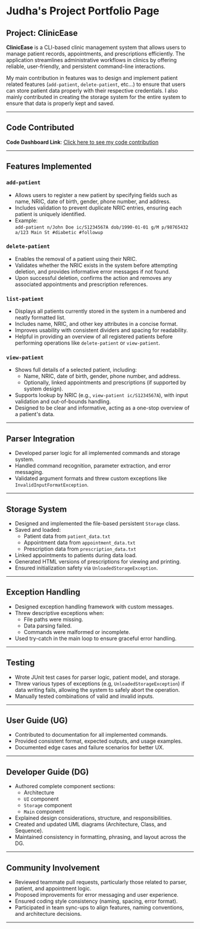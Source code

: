 # Judha's Project Portfolio Page

## Project: ClinicEase

**ClinicEase** is a CLI-based clinic management system that allows users to manage patient records, appointments, and prescriptions efficiently. The application streamlines administrative workflows in clinics by offering reliable, user-friendly, and persistent command-line interactions.

My main contribution in features was to design and implement patient related features (`add-patient`, `delete-patient`, etc...) to ensure that users can store patient data properly with their respective credentials. I also mainly contributed in creating the storage system for the entire system to ensure that data is properly kept and saved.

---

## Code Contributed

**Code Dashboard Link**: [Click here to see my code contribution](https://nus-cs2113-ay2425s2.github.io/tp-dashboard/?search=judhoka&sort=groupTitle&sortWithin=title&timeframe=commit&mergegroup=&groupSelect=groupByRepos&breakdown=true&checkedFileTypes=docs~functional-code~test-code~other&since=2025-02-21)

---

## Features Implemented



### `add-patient`
- Allows users to register a new patient by specifying fields such as name, NRIC, date of birth, gender, phone number, and address.
- Includes validation to prevent duplicate NRIC entries, ensuring each patient is uniquely identified.
- Example:  
  `add-patient n/John Doe ic/S1234567A dob/1990-01-01 g/M p/98765432 a/123 Main St #diabetic #followup`

### `delete-patient`
- Enables the removal of a patient using their NRIC.
- Validates whether the NRIC exists in the system before attempting deletion, and provides informative error messages if not found.
- Upon successful deletion, confirms the action and removes any associated appointments and prescription references.

### `list-patient`
- Displays all patients currently stored in the system in a numbered and neatly formatted list.
- Includes name, NRIC, and other key attributes in a concise format.
- Improves usability with consistent dividers and spacing for readability.
- Helpful in providing an overview of all registered patients before performing operations like `delete-patient` or `view-patient`.

### `view-patient`
- Shows full details of a selected patient, including:
  - Name, NRIC, date of birth, gender, phone number, and address.
  - Optionally, linked appointments and prescriptions (if supported by system design).
- Supports lookup by NRIC (e.g., `view-patient ic/S1234567A`), with input validation and out-of-bounds handling.
- Designed to be clear and informative, acting as a one-stop overview of a patient's data.

---

## Parser Integration

- Developed parser logic for all implemented commands and storage system.
- Handled command recognition, parameter extraction, and error messaging.
- Validated argument formats and threw custom exceptions like `InvalidInputFormatException`.

---

## Storage System

- Designed and implemented the file-based persistent `Storage` class.
- Saved and loaded:
  - Patient data from `patient_data.txt`
  - Appointment data from `appointment_data.txt`
  - Prescription data from `prescription_data.txt`
- Linked appointments to patients during data load.
- Generated HTML versions of prescriptions for viewing and printing.
- Ensured initialization safety via `UnloadedStorageException`.

---

## Exception Handling

- Designed exception handling framework with custom messages.
- Threw descriptive exceptions when:
  - File paths were missing.
  - Data parsing failed.
  - Commands were malformed or incomplete.
- Used try-catch in the main loop to ensure graceful error handling.

---

## Testing

- Wrote JUnit test cases for parser logic, patient model, and storage.
- Threw various types of exceptions (e.g, `UnloadedStorageException`) if data writing fails, allowing the system to safely abort the operation.
- Manually tested combinations of valid and invalid inputs.

---

## User Guide (UG)

- Contributed to documentation for all implemented commands.
- Provided consistent format, expected outputs, and usage examples.
- Documented edge cases and failure scenarios for better UX.

---

## Developer Guide (DG)

- Authored complete component sections:
  - Architecture
  - `UI` component
  - `Storage` component
  - `Main` component
- Explained design considerations, structure, and responsibilities.
- Created and updated UML diagrams (Architecture, Class, and Sequence).
- Maintained consistency in formatting, phrasing, and layout across the DG.

---

## Community Involvement

- Reviewed teammate pull requests, particularly those related to parser, patient, and appointment logic.
- Proposed improvements for error messaging and user experience.
- Ensured coding style consistency (naming, spacing, error format).
- Participated in team sync-ups to align features, naming conventions, and architecture decisions.

---
